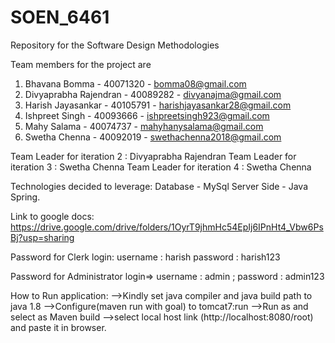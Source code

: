 # SOEN_6461
Repository for the Software Design Methodologies

Team members for the project are
1. Bhavana Bomma - 40071320 - bomma08@gmail.com
2. Divyaprabha Rajendran - 40089282 - divyanajma@gmail.com
3. Harish Jayasankar - 40105791 - harishjayasankar28@gmail.com 
4. Ishpreet Singh - 40093666 - ishpreetsingh923@gmail.com
5. Mahy Salama - 40074737 - mahyhanysalama@gmail.com
6. Swetha Chenna - 40092019 - swethachenna2018@gmail.com

Team Leader for iteration 2 : Divyaprabha Rajendran
Team Leader for iteration 3 : Swetha Chenna
Team Leader for iteration 4 : Swetha Chenna

Technologies decided to leverage:
Database - MySql
Server Side - Java Spring.

Link to google docs:
https://drive.google.com/drive/folders/1OyrT9jhmHc54EpIj6IPnHt4_Vbw6PsBj?usp=sharing

Password for Clerk login:
username : harish
password : harish123

Password for Administrator login=>  username : admin ; password : admin123

How to Run application:
-->Kindly set java compiler and java build path to java 1.8
-->Configure(maven run with goal) to tomcat7:run
-->Run as and select as Maven build 
-->select local host link (http://localhost:8080/root) and paste it in browser.
